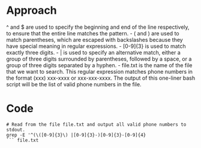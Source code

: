
# Approach
^ and $ are used to specify the beginning and end of the line respectively, to ensure that the entire line matches the pattern. - ( and ) are used to match parentheses, which are escaped with backslashes because they have special meaning in regular expressions. - [0-9]{3} is used to match exactly three digits. - | is used to specify an alternative match, either a group of three digits surrounded by parentheses, followed by a space, or a group of three digits separated by a hyphen. - file.txt is the name of the file that we want to search. This regular expression matches phone numbers in the format (xxx) xxx-xxxx or xxx-xxx-xxxx. The output of this one-liner bash script will be the list of valid phone numbers in the file.



# Code
```
# Read from the file file.txt and output all valid phone numbers to stdout.
grep -E '^(\([0-9]{3}\) |[0-9]{3}-)[0-9]{3}-[0-9]{4}
``` file.txt
```